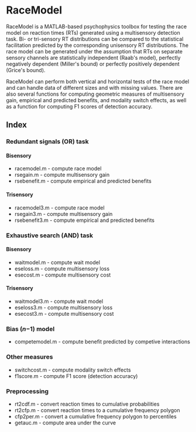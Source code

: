 # RaceModel
RaceModel is a MATLAB-based psychophysics toolbox for testing the race model on reaction times (RTs) generated using a multisensory detection task. Bi- or tri-sensory RT distributions can be compared to the statistical facilitation predicted by the corresponding unisensory RT distributions. The race model can be generated under the assumption that RTs on separate sensory channels are statistically independent (Raab's model), perfectly negatively dependent (Miller's bound) or perfectly positively dependent (Grice's bound). 

RaceModel can perform both vertical and horizontal tests of the race model and can handle data of different sizes and with missing values. There are also several functions for computing geometric measures of multisensory gain, empirical and predicted benefits, and modality switch effects, as well as a function for computing F1 scores of detection accuracy.
 
## Index
### Redundant signals (OR) task
#### Bisensory
* racemodel.m - compute race model
* rsegain.m - compute multisensory gain
* rsebenefit.m - compute empirical and predicted benefits
 
#### Trisensory
* racemodel3.m - compute race model
* rsegain3.m - compute multisensory gain
* rsebenefit3.m - compute empirical and predicted benefits

### Exhaustive search (AND) task
#### Bisensory
* waitmodel.m - compute wait model
* eseloss.m - compute multisensory loss
* esecost.m - compute multisensory cost

#### Trisensory
* waitmodel3.m - compute wait model
* eseloss3.m - compute multisensory loss
* esecost3.m - compute multisensory cost

### Bias (*n*−1) model
 * competemodel.m - compute benefit predicted by competive interactions
 
### Other measures
* switchcost.m - compute modality switch effects
* f1score.m - compute F1 score (detection accuracy)
 
### Preprocessing
* rt2cdf.m - convert reaction times to cumulative probabilities
* rt2cfp.m - convert reaction times to a cumulative frequency polygon 
* cfp2per.m - convert a cumulative frequency polygon to percentiles
* getauc.m - compute area under the curve
